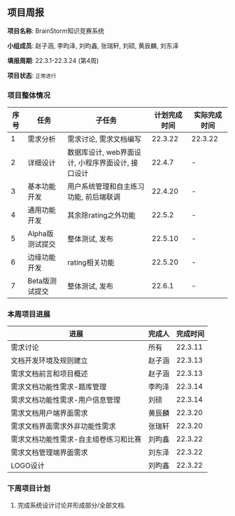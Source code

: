 ## 项目周报

**项目名称**: BrainStorm知识竞赛系统

**小组成员**: 赵子涵, 李昀泽, 刘昀鑫, 张瑞轩, 刘硕, 黄辰麟, 刘东泽

**填报周期**: 22.3.1-22.3.24 (第4周)

**项目状态**: `正常进行`

### 项目整体情况

| 序号 | 任务            | 子任务                                            | 计划完成时间 | 实际完成时间 |
| ---- | --------------- | ------------------------------------------------- | ------------ | ------------ |
| 1    | 需求分析        | 需求讨论, 需求文档编写                            | 22.3.22      | 22.3.22      |
| 2    | 详细设计        | 数据库设计, web界面设计, 小程序界面设计, 接口设计 | 22.4.7       | -            |
| 3    | 基本功能开发    | 用户系统管理和自主练习功能, 前后端联调            | 22.4.20      | -            |
| 4    | 通用功能开发    | 其余除rating之外功能                              | 22.5.2       | -            |
| 5    | Alpha版测试提交 | 整体测试, 发布                                    | 22.5.10      | -            |
| 6    | 边缘功能开发    | rating相关功能                                    | 22.5.20      | -            |
| 7    | Beta版测试提交  | 整体测试, 发布                                    | 22.6.1       | -            |

### 本周项目进展

| 进展                                  | 完成人 | 完成时间 |
| ------------------------------------- | ------ | -------- |
| 需求讨论                              | 所有   | 22.3.11  |
| 文档开发环境及规则建立                | 赵子涵 | 22.3.13  |
| 需求文档前言和项目概述                | 赵子涵 | 22.3.13  |
| 需求文档功能性需求-题库管理           | 李昀泽 | 22.3.14  |
| 需求文档功能性需求-用户信息管理       | 刘硕   | 22.3.14  |
| 需求文档用户端界面需求                | 黄辰麟 | 22.3.20  |
| 需求文档界面需求外非功能性需求        | 张瑞轩 | 22.3.20  |
| 需求文档功能性需求-自主组卷练习和比赛 | 刘昀鑫 | 22.3.22  |
| 需求文档管理端界面需求                | 刘东泽 | 22.3.22  |
| LOGO设计                              | 刘昀鑫 | 22.3.22  |

### 下周项目计划

1. 完成系统设计讨论并形成部分/全部文档.

